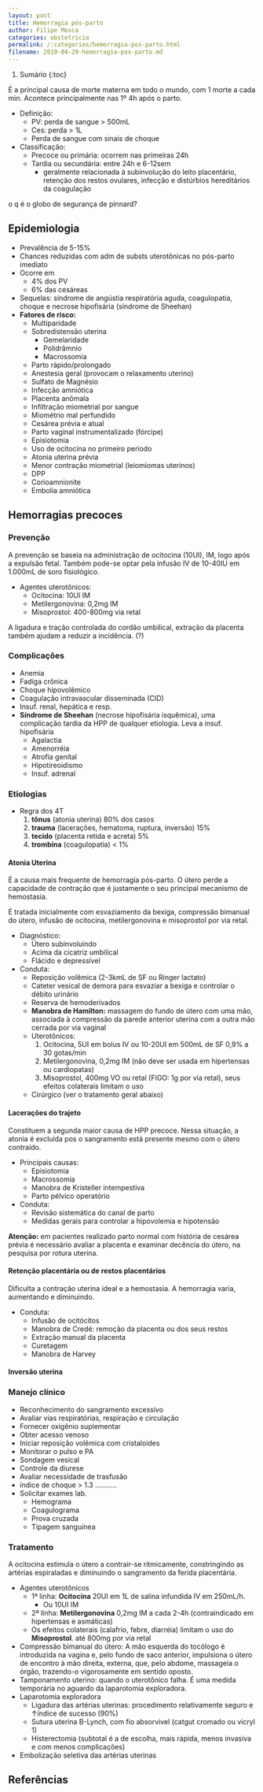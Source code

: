 ```yaml
---
layout: post
title: Hemorragia pós-parto
author: Filipe Mosca
categories: obstetricia
permalink: /:categories/hemorragia-pos-parto.html
filename: 2019-04-29-hemorragia-pos-parto.md
---
```


1. Sumário
{:toc}

É a principal causa de morte materna em todo o mundo, com 1 morte a cada min. Acontece principalmente nas 1º 4h após o parto.

- Definição:
  - PV: perda de sangue > 500mL
  - Ces: perda > 1L
  - Perda de sangue com sinais de choque
- Classificação:
  - Precoce ou primária: ocorrem nas primeiras 24h
  - Tardia ou secundária: entre 24h e 6-12sem
    - geralmente relacionada à subinvolução do leito placentário, retenção dos restos ovulares, infecção e distúrbios hereditários da coagulação

o q é o globo de segurança de pinnard?

## Epidemiologia
- Prevalência de 5-15%
- Chances reduzidas com adm de substs uterotônicas no pós-parto imediato
- Ocorre em
  - 4% dos PV
  - 6% das cesáreas
- Sequelas: síndrome de angústia respiratória aguda, coagulopatia, choque e necrose hipofisária (síndrome de Sheehan)
- __Fatores de risco:__
  - Multiparidade
  - Sobredistensão uterina
    - Gemelaridade
    - Polidrâmnio
    - Macrossomia
  - Parto rápido/prolongado
  - Anestesia geral (provocam o relaxamento uterino)
  - Sulfato de Magnésio
  - Infecção amniótica
  - Placenta anômala
  - Infiltração miometrial por sangue
  - Miométrio mal perfundido
  - Cesárea prévia e atual
  - Parto vaginal instrumentalizado (fórcipe)
  - Episiotomia
  - Uso de ocitocina no primeiro período
  - Atonia uterina prévia
  - Menor contração miometrial (leiomiomas uterinos)
  - DPP
  - Corioamnionite
  - Embolia amniótica

## Hemorragias precoces
### Prevenção
A prevenção se baseia na administração de ocitocina (10UI), IM, logo após a expulsão fetal. Também pode-se optar pela infusão IV de 10-40IU em 1.000mL de soro fisiológico.

- Agentes uterotônicos:
  - Ocitocina: 10UI IM
  - Metilergonovina: 0,2mg IM
  - Misoprostol: 400-800mg via retal

A ligadura e tração controlada do cordão umbilical, extração da placenta também ajudam a reduzir a incidência. (?)

### Complicações
- Anemia
- Fadiga crônica
- Choque hipovolêmico
- Coagulação intravascular disseminada (CID)
- Insuf. renal, hepática e resp.
- __Síndrome de  Sheehan__ (necrose hipofisária isquêmica), uma complicação tardia da HPP de qualquer etiologia. Leva a insuf. hipofisária
  - Agalactia
  - Amenorréia
  - Atrofia genital
  - Hipotireoidismo
  - Insuf. adrenal

### Etiologias
- Regra dos 4T
  1. __tônus__ (atonia uterina) 80% dos casos
  2. __trauma__ (lacerações, hematoma, ruptura, inversão) 15%
  3. __tecido__ (placenta retida e acreta) 5%
  4. __trombina__ (coagulopatia) < 1%

#### Atonia Uterina
É a causa mais frequente de hemorragia pós-parto. O útero perde a capacidade de contração que é justamente o seu principal mecanismo de hemostasia.

É tratada inicialmente com esvaziamento da bexiga, compressão bimanual do útero, infusão de ocitocina, metilergonovina e misoprostol por via retal.

- Diagnóstico:
  - Útero subinvoluindo
  - Acima da cicatriz umbilical
  - Flácido e depressível
- Conduta:
  - Reposição volêmica (2-3kmL de SF ou Ringer lactato)
  - Cateter vesical de demora para esvaziar a bexiga e controlar o débito urinário
  - Reserva de hemoderivados
  - __Manobra de Hamilton:__ massagem do fundo de útero com uma mão, associada à compressão da parede anterior uterina com a outra mão cerrada por via vaginal
  - Uterotônicos:
    1. Ocitocina, 5UI em bolus IV ou 10-20UI em 500mL de SF 0,9% a 30 gotas/min
    2. Metilergonovina, 0,2mg IM (não deve ser usada em hipertensas ou cardiopatas)
    3. Misoprostol, 400mg VO ou retal (FIGO: 1g por via retal), seus efeitos colaterais limitam o uso
  - Cirúrgico (ver o tratamento geral abaixo)

#### Lacerações do trajeto
Constituem a segunda maior causa de HPP precoce. Nessa situação, a atonia é excluída pos o sangramento está presente mesmo com o útero contraído.

- Principais causas:
  - Episiotomia
  - Macrossomia
  - Manobra de Kristeller intempestiva
  - Parto pélvico operatório
- Conduta:
  - Revisão sistemática do canal de parto
  - Medidas gerais para controlar a hipovolemia e hipotensão

__Atenção:__ em pacientes realizado parto normal com história de cesárea prévia é necessário avaliar a placenta e examinar decência do útero, na pesquisa por rotura uterina. 

#### Retenção placentária ou de restos placentários
Dificulta a contração uterina ideal e a hemostasia. A hemorragia varia, aumentando e diminuindo.

- Conduta:
  - Infusão de ocitócitos
  - Manobra de Credé: remoção da placenta ou dos seus restos
  - Extração manual da placenta
  - Curetagem
  - Manobra de Harvey

#### Inversão uterina

### Manejo clínico
- Reconhecimento do sangramento excessivo
- Avaliar vias respiratórias, respiração e circulação
- Fornecer oxigênio suplementar
- Obter acesso venoso
- Iniciar reposição volêmica com cristaloides
- Monitorar o pulso e PA
- Sondagem vesical
- Controle da diurese
- Avaliar necessidade de trasfusão
-   índice de choque > 1.3 ...........
- Solicitar exames lab.
  - Hemograma
  - Coagulograma
  - Prova cruzada
  - Tipagem sanguínea

### Tratamento
A ocitocina estimula o útero a contrair-se ritmicamente, constringindo
as artérias espiraladas e diminuindo o sangramento da ferida placentária.

- Agentes uterotônicos
  - 1ª linha: __Ocitocina__ 20UI em 1L de salina infundida IV em 250mL/h.
    - Ou 10UI IM
  - 2ª linha: __Metilergonovina__ 0,2mg IM a cada 2-4h (contraindicado em hipertensas e asmáticas)
  - Os efeitos colaterais (calafrio, febre, diarréia) limitam o uso do __Misoprostol__. até 800mg por via retal
- Compressão bimanual do útero: A mão esquerda do tocólogo é introduzida na vagina e, pelo fundo de saco anterior, impulsiona o útero de
encontro à mão direita, externa, que, pelo abdome, massageia o órgão, trazendo-o vigorosamente
em sentido oposto.
- Tamponamento uterino: quando o uterotônico falha. É uma medida temporária no aguardo da laparotomia exploradora.
- Laparotomia exploradora
  - Ligadura das artérias uterinas: procedimento relativamente seguro e ↑índice de sucesso (90%)
  - Sutura uterina B-Lynch, com fio absorvivel (catgut cromado ou vicryl 1)
  - Histerectomia (subtotal é a de escolha, mais rápida, menos invasiva e com menos complicações)
- Embolização seletiva das artérias uterinas

## Referências
[^rez]: Rezendinho
